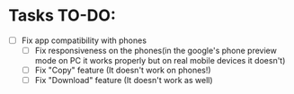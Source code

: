 # Tasks TO-DO:

- [ ] Fix app compatibility with phones
    - [ ] Fix responsiveness on the phones(in the google's phone preview mode on PC it works properly but on real mobile devices it doesn't)
    - [ ] Fix "Copy" feature (It doesn't work on phones!)
    - [ ] Fix "Download" feature (It doesn't work as well)
